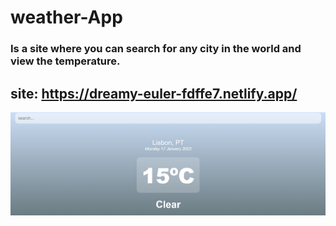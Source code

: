 # weather-App

### Is a site where you can search for any city in the world and view the temperature.

## site: https://dreamy-euler-fdffe7.netlify.app/
![project image](https://github.com/MatheusCTorres/weather-App/blob/main/img.png)
